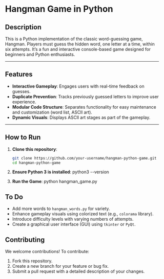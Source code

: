 # **Hangman Game in Python**

## **Description**
This is a Python implementation of the classic word-guessing game, Hangman. Players must guess the hidden word, one letter at a time, within six attempts. It’s a fun and interactive console-based game designed for beginners and Python enthusiasts.

---

## **Features**
- **Interactive Gameplay**: Engages users with real-time feedback on guesses.
- **Duplicate Prevention**: Tracks previously guessed letters to improve user experience.
- **Modular Code Structure**: Separates functionality for easy maintenance and customization (word list, ASCII art).
- **Dynamic Visuals**: Displays ASCII art stages as part of the gameplay.

---

## **How to Run**
1. **Clone this repository**:
   ```bash
   git clone https://github.com/your-username/hangman-python-game.git
   cd hangman-python-game

2. **Ensure Python 3 is installed**:
python3 --version

3. **Run the Game**:
python hangman_game.py


## **To Do**
- Add more words to `hangman_words.py` for variety.
- Enhance gameplay visuals using colorized text (e.g., `colorama` library).
- Introduce difficulty levels with varying numbers of attempts.
- Create a graphical user interface (GUI) using `tkinter` or `PyQt`.


## **Contributing**

We welcome contributions! To contribute:

1. Fork this repository.
2. Create a new branch for your feature or bug fix.
3. Submit a pull request with a detailed description of your changes.

